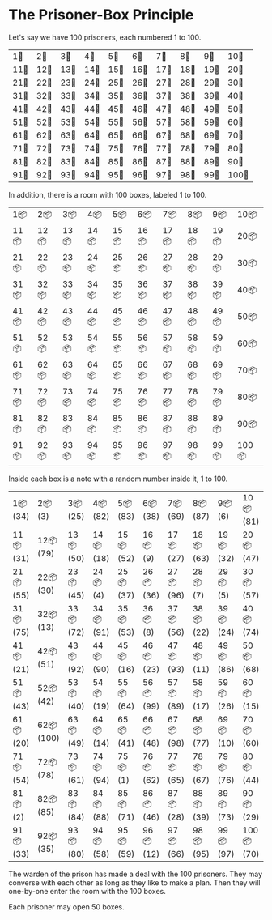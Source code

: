 # The Prisoner-Box Principle

Let's say we have 100 prisoners, each numbered 1 to 100.

| | | | | | | | | | |
|---|---|---|---|---|---|---|---|---|---|
|1🧍|2🧍|3🧍|4🧍|5🧍|6🧍|7🧍|8🧍|9🧍|10🧍|
|11🧍|12🧍|13🧍|14🧍|15🧍|16🧍|17🧍|18🧍|19🧍|20🧍|
|21🧍|22🧍|23🧍|24🧍|25🧍|26🧍|27🧍|28🧍|29🧍|30🧍|
|31🧍|32🧍|33🧍|34🧍|35🧍|36🧍|37🧍|38🧍|39🧍|40🧍|
|41🧍|42🧍|43🧍|44🧍|45🧍|46🧍|47🧍|48🧍|49🧍|50🧍|
|51🧍|52🧍|53🧍|54🧍|55🧍|56🧍|57🧍|58🧍|59🧍|60🧍|
|61🧍|62🧍|63🧍|64🧍|65🧍|66🧍|67🧍|68🧍|69🧍|70🧍|
|71🧍|72🧍|73🧍|74🧍|75🧍|76🧍|77🧍|78🧍|79🧍|80🧍|
|81🧍|82🧍|83🧍|84🧍|85🧍|86🧍|87🧍|88🧍|89🧍|90🧍|
|91🧍|92🧍|93🧍|94🧍|95🧍|96🧍|97🧍|98🧍|99🧍|100🧍|

In addition, there is a room with 100 boxes, labeled 1 to 100.

| | | | | | | | | | |
|---|---|---|---|---|---|---|---|---|---|
|1📦|2📦|3📦|4📦|5📦|6📦|7📦|8📦|9📦|10📦|
|11📦|12📦|13📦|14📦|15📦|16📦|17📦|18📦|19📦|20📦|
|21📦|22📦|23📦|24📦|25📦|26📦|27📦|28📦|29📦|30📦|
|31📦|32📦|33📦|34📦|35📦|36📦|37📦|38📦|39📦|40📦|
|41📦|42📦|43📦|44📦|45📦|46📦|47📦|48📦|49📦|50📦|
|51📦|52📦|53📦|54📦|55📦|56📦|57📦|58📦|59📦|60📦|
|61📦|62📦|63📦|64📦|65📦|66📦|67📦|68📦|69📦|70📦|
|71📦|72📦|73📦|74📦|75📦|76📦|77📦|78📦|79📦|80📦|
|81📦|82📦|83📦|84📦|85📦|86📦|87📦|88📦|89📦|90📦|
|91📦|92📦|93📦|94📦|95📦|96📦|97📦|98📦|99📦|100📦|

Inside each box is a note with a random number inside it, 1 to 100.

| | | | | | | | | | |
|---|---|---|---|---|---|---|---|---|---|
|1📦(34)|2📦(3)|3📦(25)|4📦(82)|5📦(83)|6📦(38)|7📦(69)|8📦(87)|9📦(6)|10📦(81)|
|11📦(31)|12📦(79)|13📦(50)|14📦(18)|15📦(52)|16📦(9)|17📦(27)|18📦(63)|19📦(32)|20📦(47)|
|21📦(55)|22📦(30)|23📦(45)|24📦(4)|25📦(37)|26📦(36)|27📦(96)|28📦(7)|29📦(5)|30📦(57)|
|31📦(75)|32📦(13)|33📦(72)|34📦(91)|35📦(53)|36📦(8)|37📦(56)|38📦(22)|39📦(24)|40📦(74)|
|41📦(21)|42📦(51)|43📦(92)|44📦(90)|45📦(16)|46📦(23)|47📦(93)|48📦(11)|49📦(86)|50📦(68)|
|51📦(43)|52📦(42)|53📦(40)|54📦(19)|55📦(64)|56📦(99)|57📦(89)|58📦(17)|59📦(26)|60📦(15)|
|61📦(20)|62📦(100)|63📦(49)|64📦(14)|65📦(41)|66📦(48)|67📦(98)|68📦(77)|69📦(10)|70📦(60)|
|71📦(54)|72📦(78)|73📦(61)|74📦(94)|75📦(1)|76📦(62)|77📦(65)|78📦(67)|79📦(76)|80📦(44)|
|81📦(2)|82📦(85)|83📦(84)|84📦(88)|85📦(71)|86📦(46)|87📦(28)|88📦(39)|89📦(73)|90📦(29)|
|91📦(33)|92📦(35)|93📦(80)|94📦(58)|95📦(59)|96📦(12)|97📦(66)|98📦(95)|99📦(97)|100📦(70)|

The warden of the prison has made a deal with the 100 prisoners.  They may converse with each other as long as they like to make a plan.  Then they will one-by-one enter the room with the 100 boxes.

Each prisoner may open 50 boxes.
